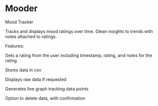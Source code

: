 # Mooder
Mood Tracker

Tracks and displays mood ratings over time. Glean insights to trends with notes attached to ratings.

Features:

  Gets a rating from the user including timestamp, rating, and notes for the rating
  
  Stores data in csv
  
  Displays raw data if requested
  
  Generates line graph tracking data points
  
  Option to delete data, with confirmation
  
